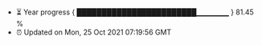 - ⏳ Year progress { ████████████████████████▁▁▁▁▁▁ } 81.45 %
- ⏰ Updated on Mon, 25 Oct 2021 07:19:56 GMT

